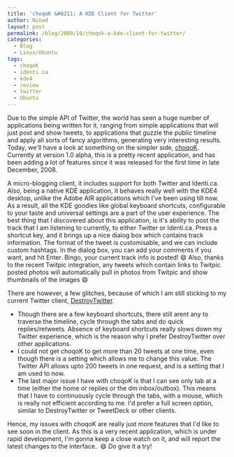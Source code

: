 ```yaml
---
title: 'choqoK &#8211; A KDE Client for Twitter'
author: Ninad
layout: post
permalink: /blog/2009/10/choqok-a-kde-client-for-twitter/
categories:
  - Blog
  - Linux/Ubuntu
tags:
  - choqoK
  - identi.ca
  - kde4
  - review
  - twitter
  - Ubuntu
---
```

Due to the simple API of Twitter, the world has seen a huge number of applications being written for it, ranging from simple applications that will just post and show tweets, to applications that guzzle the public timeline and apply all sorts of fancy algorithms, generating very interesting results. Today, we'll have a look at something on the simpler side, [choqoK](http://choqok.gnufolks.org/ "choqoK Homepage"). Currently at version 1.0 alpha, this is a pretty recent application, and has been adding a lot of features since it was released for the first time in late December, 2008.

A micro-blogging client, it includes support for both Twitter and Identi.ca. Also, being a native KDE application, it behaves really well with the KDE4 desktop, unlike the Adobe AIR applications which I've been using till now. As a result, all the KDE goodies like global keyboard shortcuts, configurable to your taste and universal settings are a part of the user experience. The best thing that I discovered about this application, is it's ability to post the track that I am listening to currently, to either Twitter or Identi.ca. Press a shortcut key, and it brings up a nice dialog box which contains track information. The format of the tweet is customisable, and we can include custom hashtags. In the dialog box, you can add your comments if you want, and hit Enter. Bingo, your current track info is posted! :smile: Also, thanks to the recent Twitpic integration, any tweets which contain links to Twitpic posted photos will automatically pull in photos from Twitpic and show thumbnails of the images :smile:

There are however, a few glitches, because of which I am still sticking to my current Twitter client, [DestroyTwitter](http://destroytwitter.com/ "Destroy Twitter").

  * Though there are a few keyboard shortcuts, there still arent any to traverse the timeline, cycle through the tabs and do quick replies/retweets. Absence of keyboard shortcuts really slows down my Twitter experience, which is the reason why I prefer DestroyTwitter over other applications.
  * I could not get choqoK to get more than 20 tweets at one time, even though there is a setting which allows me to change this value. The Twitter API allows upto 200 tweets in one request, and is a setting that I am used to now.
  * The last major issue I have with choqoK is that I can see only tab at a time (either the home or replies or the dm inbox/outbox). This means that I have to continuously cycle through the tabs, with a mouse, which is really not efficient according to me. I'd prefer a full screen option, similar to DestroyTwitter or TweetDeck or other clients.

Hence, my issues with choqoK are really just more features that I'd like to see soon in the client. As this is a very recent application, which is under rapid development, I'm gonna keep a close watch on it, and will report the latest changes to the interface.  :smile: Do give it a try!
